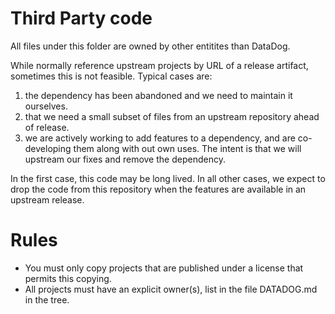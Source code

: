 # Third Party code

All files under this folder are owned by other entitites than DataDog.

While normally reference upstream projects by URL of a release artifact,
sometimes this is not feasible.  Typical cases are:

1. the dependency has been abandoned and we need to maintain it ourselves.
1. that we need a small subset of files from an upstream repository ahead of release.
1. we are actively working to add features to a dependency, and are co-developing them
   along with out own uses. The intent is that we will upstream our fixes and
   remove the dependency.

In the first case, this code may be long lived. In all other cases, we expect
to drop the code from this repository when the features are available in an
upstream release.

# Rules

- You must only copy projects that are published under a license that permits this copying.
- All projects must have an explicit owner(s), list in the file DATADOG.md in the tree.
